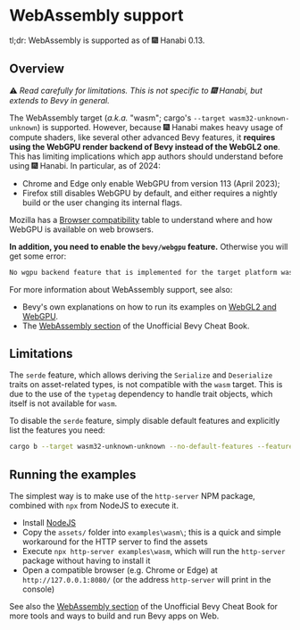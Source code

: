 # WebAssembly support

tl;dr: WebAssembly is supported as of 🎆 Hanabi 0.13.

## Overview

⚠️ _Read carefully for limitations. This is not specific to 🎆 Hanabi, but extends to Bevy in general._

The WebAssembly target (_a.k.a._ "wasm"; cargo's `--target wasm32-unknown-unknown`) is supported.
However, because 🎆 Hanabi makes heavy usage of compute shaders,
like several other advanced Bevy features,
it **requires using the WebGPU render backend of Bevy instead of the WebGL2 one**.
This has limiting implications which app authors should understand before using 🎆 Hanabi.
In particular, as of 2024:

- Chrome and Edge only enable WebGPU from version 113 (April 2023);
- Firefox still disables WebGPU by default,
  and either requires a nightly build or the user changing its internal flags.

Mozilla has a [Browser compatibility](https://developer.mozilla.org/en-US/docs/Web/API/WebGPU_API#browser_compatibility) table
to understand where and how WebGPU is available on web browsers.

**In addition, you need to enable the `bevy/webgpu` feature.** Otherwise you will get some error:

```txt
No wgpu backend feature that is implemented for the target platform was enabled. See `wgpu::Instance::enabled_backend_features()` for more information.
```

For more information about WebAssembly support, see also:

- Bevy's own explanations on how to run its examples
  on [WebGL2 and WebGPU](https://github.com/bevyengine/bevy/tree/main/examples#webgl2-and-webgpu).
- The [WebAssembly section](https://bevy-cheatbook.github.io/platforms/wasm.html)
  of the Unofficial Bevy Cheat Book.

## Limitations

The `serde` feature,
which allows deriving the `Serialize` and `Deserialize` traits on asset-related types,
is not compatible with the `wasm` target.
This is due to the use of the `typetag` dependency to handle trait objects,
which itself is not available for `wasm`.

To disable the `serde` feature,
simply disable default features and explicitly list the features you need:

```sh
cargo b --target wasm32-unknown-unknown --no-default-features --features="2d 3d bevy/webgpu"
```

## Running the examples

The simplest way is to make use of the `http-server` NPM package,
combined with `npx` from NodeJS to execute it.

- Install [NodeJS](https://nodejs.org/)
- Copy the `assets/` folder into `examples\wasm\`;
  this is a quick and simple workaround for the HTTP server to find the assets
- Execute `npx http-server examples\wasm`,
  which will run the `http-server` package without having to install it
- Open a compatible browser (e.g. Chrome or Edge) at `http://127.0.0.1:8080/`
  (or the address `http-server` will print in the console)

See also the [WebAssembly section](https://bevy-cheatbook.github.io/platforms/wasm.html)
of the Unofficial Bevy Cheat Book
for more tools and ways to build and run Bevy apps on Web.
